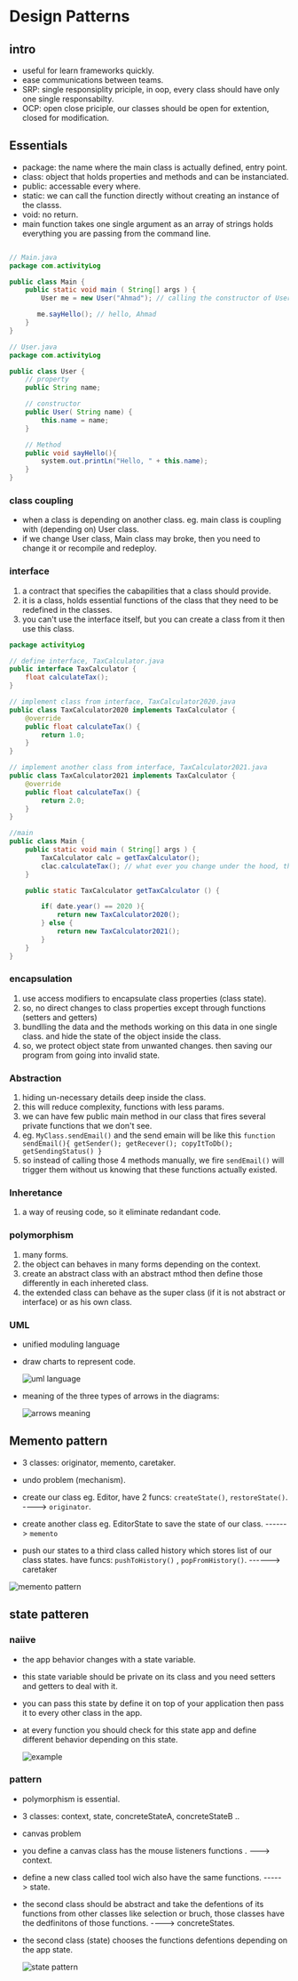 # Design Patterns

## intro

- useful for learn frameworks quickly.
- ease communications between teams.
- SRP: single responsiplity priciple, in oop, every class should have only one single responsabilty.
- OCP: open close priciple, our classes should be open for extention, closed for modification.

## Essentials

- package: the name where the main class is actually defined, entry point.
- class:  object that holds properties and methods and can be instanciated.
- public: accessable every where.
- static: we can call the function directly without creating an instance of the classs.
- void: no return.
- main function takes one single argument as an array of strings holds everything you are passing from the command line.

```java

// Main.java
package com.activityLog

public class Main {
    public static void main ( String[] args ) {
        User me = new User("Ahmad"); // calling the constructor of User.

       me.sayHello(); // hello, Ahmad  
    }
}

// User.java
package com.activityLog

public class User {
    // property
    public String name;

    // constructor
    public User( String name) {
        this.name = name;
    }

    // Method
    public void sayHello(){
        system.out.printLn("Hello, " + this.name);
    }
}
```

### class coupling

- when a class is depending on another class. eg. main class is coupling with (depending on) User class.
- if we change User class, Main class may broke, then you need to change it or recompile and redeploy.

### interface
  
  1. a contract that specifies the cabapilities that a class should provide.
  2. it is a class, holds essential functions of the class that they need to be redefined in the classes.
  3. you can't use the interface itself, but you can create a class from it then use this class.

```java
package activityLog

// define interface, TaxCalculator.java
public interface TaxCalculator {
    float calculateTax();
}

// implement class from interface, TaxCalculator2020.java
public class TaxCalculator2020 implements TaxCalculator {
    @override
    public float calculateTax() {
        return 1.0;
    }
}

// implement another class from interface, TaxCalculator2021.java
public class TaxCalculator2021 implements TaxCalculator {
    @override
    public float calculateTax() {
        return 2.0;
    }
}

//main
public class Main {
    public static void main ( String[] args ) {
        TaxCalculator calc = getTaxCalculator();
        clac.calculateTax(); // what ever you change under the hood, this will stay working.
    }

    public static TaxCalculator getTaxCalculator () {

        if( date.year() == 2020 ){
            return new TaxCalculator2020();
        } else {
            return new TaxCalculator2021();
        }
    }
}

```

### encapsulation
  
  1. use access modifiers to encapsulate class properties (class state).
  2. so, no direct changes to class properties except through functions (setters and getters)
  3. bundlling the data and the methods working on this data in one single class. and hide the state of the object inside the class.
  4. so, we protect object state from unwanted changes. then saving our program from going into invalid state.

### Abstraction

1. hiding un-necessary details deep inside the class.
2. this will reduce complexity, functions with less params.
3. we can have few public main method in our class that fires several private functions that we don't see.
4. eg. `MyClass.sendEmail()` and the send emain will be like this `function sendEmail(){ getSender(); getRecever(); copyItToDb(); getSendingStatus() }`
5. so instead of calling those 4 methods manually, we fire `sendEmail()` will trigger them without us knowing that these functions actually existed.

### Inheretance

1. a way of reusing code, so it eliminate redandant code.

### polymorphism

1. many forms.
2. the object can behaves in many forms depending on the context.
3. create an abstract class with an abstract mthod then define those differently in each inhereted class.
4. the extended class can behave as the super class (if it is not abstract or interface) or as his own class.

### UML

- unified moduling language
- draw charts to represent code.

    ![uml language](https://i.imgur.com/2JDuWL4.png)

- meaning of the three types of arrows in the diagrams:

    ![arrows meaning](https://i.imgur.com/YRjRSC9.png)

## Memento pattern

- 3 classes: originator, memento, caretaker.

- undo problem (mechanism).
- create our class eg. Editor, have 2 funcs: `createState()`, `restoreState()`. ----> `originator`.
- create another class eg. EditorState to save the state of our class. ------> `memento`
- push our states to a third class called history which stores list of our class states. have funcs: `pushToHistory()` , `popFromHistory()`. ------> caretaker

 ![memento pattern](https://i.imgur.com/oAaXPJe.png)

## state patteren

### naiive

- the app behavior changes with a state variable.
- this state variable should be private on its class and you need setters and getters to deal with it.
- you can pass this state by define it on top of your application then pass it to every other class in the app.
- at every function you should check for this state app and define different behavior depending on this state.

    ![example](https://i.imgur.com/J6UbujD.png)

### pattern

- polymorphism is essential.
- 3 classes: context, state, concreteStateA, concreteStateB ..
- canvas problem

- you define a canvas class has the mouse listeners functions . ---> context.
- define a new class called tool wich also have the same functions. -----> state.
- the second class should be abstract and take the defentions of its functions from other classes like selection or bruch, those classes have the dedfinitons of those functions. ----> concreteStates.
- the second class (state) chooses the functions defentions depending on the app state.

    ![state pattern](https://i.imgur.com/RpLq8FS.png)
